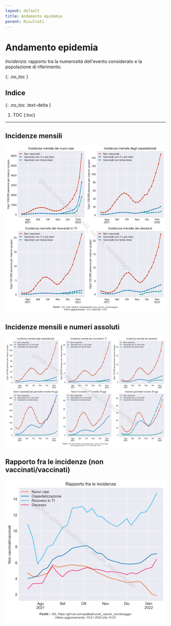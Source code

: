 ```yaml
---
layout: default
title: Andamento epidemia
parent: Risultati
---
```



# Andamento epidemia
_Incidenza_: rapporto tra la numerosità dell'evento considerato e la popolazione di riferimento.

{: .no_toc }

## Indice
{: .no_toc .text-delta }

1. TOC
{:toc}

---

## Incidenze mensili

<img src="https://github.com/apalladi/covid_vaccini_monitoraggio/blob/main/risultati/andamento_epidemia.png?raw=true"/>


## Incidenze mensili e numeri assoluti

<img src="https://github.com/apalladi/covid_vaccini_monitoraggio/blob/main/risultati/andamento_epidemia_riassunto.png?raw=true"/>


## Rapporto fra le incidenze (non vaccinati/vaccinati)

<img src="https://github.com/apalladi/covid_vaccini_monitoraggio/blob/main/risultati/rapporto_tra_tassi.png?raw=true"/>
